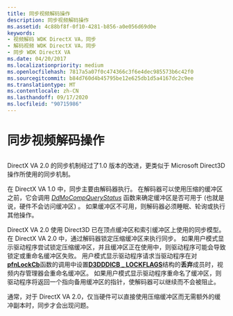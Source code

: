 ```yaml
---
title: 同步视频解码操作
description: 同步视频解码操作
ms.assetid: 4c88bf8f-0f10-4281-b856-a0e056d69d0e
keywords:
- 视频解码 WDK DirectX VA，同步
- 解码视频 WDK DirectX VA，同步
- 同步 WDK DirectX VA
ms.date: 04/20/2017
ms.localizationpriority: medium
ms.openlocfilehash: 7817a5a07f0c474366c3f6e4dec985573b6c42f0
ms.sourcegitcommit: b84d760d4b45795be12e625db1d5a4167dc2c9ee
ms.translationtype: MT
ms.contentlocale: zh-CN
ms.lasthandoff: 09/17/2020
ms.locfileid: "90715986"
---
```

# <a name="synchronizing-video-decode-operations"></a>同步视频解码操作


## <span id="ddk_synchronizing_video_decode_operations_gg"></span><span id="DDK_SYNCHRONIZING_VIDEO_DECODE_OPERATIONS_GG"></span>


DirectX VA 2.0 的同步机制经过了1.0 版本的改进，更类似于 Microsoft Direct3D 操作所使用的同步机制。

在 DirectX VA 1.0 中，同步主要由解码器执行。 在解码器可以使用压缩的缓冲区之前，它会调用 [*DdMoCompQueryStatus*](/windows/win32/api/ddrawint/nc-ddrawint-pdd_mocompcb_querystatus) 函数来确定缓冲区是否可用于 (也就是说，硬件不会访问缓冲区) 。 如果缓冲区不可用，则解码器必须睡眠、轮询或执行其他操作。

DirectX VA 2.0 使用 Direct3D 已在顶点缓冲区和索引缓冲区上使用的同步模型。 在 DirectX VA 2.0 中，通过解码器锁定压缩缓冲区来执行同步。 如果用户模式显示驱动程序尝试锁定压缩缓冲区，并且缓冲区正在使用中，则驱动程序可能会导致锁定或重命名缓冲区失败。 用户模式显示驱动程序请求当驱动程序在对[**pfnLockCb**](/windows-hardware/drivers/ddi/d3dumddi/nc-d3dumddi-pfnd3dddi_lockcb)函数的调用中设置[**D3DDDICB \_ LOCKFLAGS**](/windows-hardware/drivers/ddi/d3dukmdt/ns-d3dukmdt-_d3dddicb_lockflags)结构的**丢弃**成员时，视频内存管理器会重命名缓冲区。 如果用户模式显示驱动程序重命名了缓冲区，则驱动程序将返回一个指向备用缓冲区的指针，使解码器可以继续而不会被阻止。

通常，对于 DirectX VA 2.0，仅当硬件可以直接使用压缩缓冲区而无需额外的缓冲副本时，同步才会出现问题。

 

